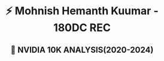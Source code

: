 <div align="center">
  <h1>⚡ Mohnish Hemanth Kuumar - 180DC REC</h1>
  <h2>🤖 NVIDIA 10K ANALYSIS(2020-2024)</h2>
  
</div>
<br/>
